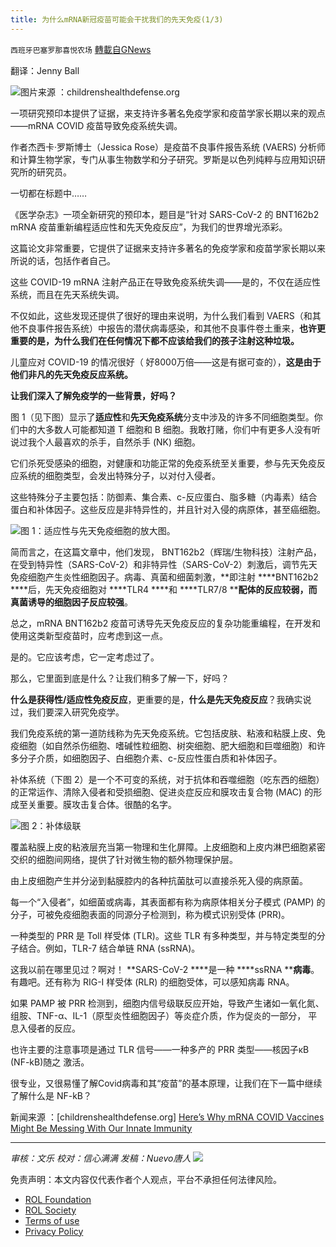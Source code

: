 ```yaml
---
title: 为什么mRNA新冠疫苗可能会干扰我们的先天免疫(1/3)
---
```

`西班牙巴塞罗那喜悦农场` [轉載自GNews](https://gnews.org/zh-hans/1786662/)

翻译：Jenny Ball

![](https://assets.gnews.org/wp-content/uploads/2021/12/image-1328.png)图片来源 ：childrenshealthdefense.org

一项研究预印本提供了证据，来支持许多著名免疫学家和疫苗学家长期以来的观点——mRNA COVID 疫苗导致免疫系统失调。

作者杰西卡·罗斯博士（Jessica Rose）是疫苗不良事件报告系统 (VAERS) 分析师和计算生物学家，专门从事生物数学和分子研究。罗斯是以色列纯粹与应用知识研究所的研究员。

一切都在标题中……

《医学杂志》一项全新研究的预印本，题目是“针对 SARS-CoV-2 的 BNT162b2 mRNA 疫苗重新编程适应性和先天免疫反应”，为我们的世界增光添彩。

这篇论文非常重要，它提供了证据来支持许多著名的免疫学家和疫苗学家长期以来所说的话，包括作者自己。

这些 COVID-19 mRNA 注射产品正在导致免疫系统失调——是的，不仅在适应性系统，而且在先天系统失调。

不仅如此，这些发现还提供了很好的理由来说明，为什么我们看到 VAERS（和其他不良事件报告系统）中报告的潜伏病毒感染，和其他不良事件卷土重来，**也许更重要的是，为什么我们在任何情况下都不应该给我们的孩子注射这种垃圾。**

儿童应对 COVID-19 的情况很好（ 好8000万倍——这是有据可查的），**这是由于他们非凡的先天免疫反应系统。**

**让我们深入了解免疫学的一些背景，好吗？**

图 1（见下图）显示了**适应性**和**先天免疫系统**分支中涉及的许多不同细胞类型。你们中的大多数人可能都知道 T 细胞和 B 细胞。我敢打赌，你们中有更多人没有听说过我个人最喜欢的杀手，自然杀手 (NK) 细胞。

它们杀死受感染的细胞，对健康和功能正常的免疫系统至关重要，参与先天免疫反应系统的细胞类型，会发出特殊分子，以对付入侵者。

这些特殊分子主要包括：防御素、集合素、c-反应蛋白、脂多糖（内毒素）结合蛋白和补体因子。这些反应是非特异性的，并且针对入侵的病原体，甚至癌细胞。

![](https://assets.gnews.org/wp-content/uploads/2021/12/image-1331.png)图 1：适应性与先天免疫细胞的放大图。

简而言之，在这篇文章中，他们发现， BNT162b2（辉瑞/生物科技）注射产品，在受到特异性（SARS-CoV-2）和非特异性（SARS-CoV-2）刺激后，调节先天免疫细胞产生炎性细胞因子。病毒、真菌和细菌刺激，**即注射 ****BNT162b2 ****后，先天免疫细胞对 ****TLR4 ****和 ****TLR7/8 ****配体的反应较弱，而真菌诱导的细胞因子反应较强**。

总之，mRNA BNT162b2 疫苗可诱导先天免疫反应的复杂功能重编程，在开发和使用这类新型疫苗时，应考虑到这一点。

是的。它应该考虑，它一定考虑过了。

那么，它里面到底是什么？让我们稍多了解一下，好吗？

**什么是获得性/适应性免疫反应**，更重要的是，**什么是先天免疫反应**？我确实说过，我们要深入研究免疫学。

我们免疫系统的第一道防线称为先天免疫系统。它包括皮肤、粘液和粘膜上皮、免疫细胞（如自然杀伤细胞、嗜碱性粒细胞、树突细胞、肥大细胞和巨噬细胞）和许多分子介质，如细胞因子、白细胞介素、c-反应性蛋白质和补体因子。

补体系统（下图 2）是一个不可变的系统，对于抗体和吞噬细胞（吃东西的细胞）的正常运作、清除入侵者和受损细胞、促进炎症反应和膜攻击复合物 (MAC) 的形成至关重要。膜攻击复合体。很酷的名字。

![](https://assets.gnews.org/wp-content/uploads/2021/12/image-1333.png)图 2：补体级联

覆盖粘膜上皮的粘液层充当第一物理和生化屏障。上皮细胞和上皮内淋巴细胞紧密交织的细胞间网络，提供了针对微生物的额外物理保护层。

由上皮细胞产生并分泌到黏膜腔内的各种抗菌肽可以直接杀死入侵的病原菌。

每一个“入侵者”，如细菌或病毒，其表面都有称为病原体相关分子模式 (PAMP) 的分子，可被免疫细胞表面的同源分子检测到，称为模式识别受体 (PRR)。

一种类型的 PRR 是 Toll 样受体 (TLR)。这些 TLR 有多种类型，并与特定类型的分子结合。例如，TLR-7 结合单链 RNA (ssRNA)。

这我以前在哪里见过？啊对！ **SARS-CoV-2 ****是一种 ****ssRNA ****病毒**。有趣吧。还有称为 RIG-I 样受体 (RLR) 的细胞受体，可以感知病毒 RNA。

如果 PAMP 被 PRR 检测到，细胞内信号级联反应开始，导致产生诸如一氧化氮、组胺、TNF-α、IL-1（原型炎性细胞因子）等炎症介质，作为促炎的一部分， 平息入侵者的反应。

也许主要的注意事项是通过 TLR 信号——一种多产的 PRR 类型——核因子κB (NF-kB)随之 激活。

很专业，又很易懂了解Covid病毒和其“疫苗”的基本原理，让我们在下一篇中继续了解什么是 NF-kB？

新闻来源 ：[childrenshealthdefense.org] [Here’s Why mRNA COVID Vaccines Might Be Messing With Our Innate Immunity](https://childrenshealthdefense.org/defender/jessica-rose-mrna-covid-vaccines-innate-immunity/?utm_source=salsa&amp;eType=EmailBlastContent&amp;eId=313f5c39-0690-421a-9124-f8861b4b1e8f)

* * *

*审核：文乐 
校对：信心满满
发稿：Nuevo唐人*
![](https://assets.gnews.org/wp-content/uploads/2021/12/GNEWS_CH.-1-3-5.jpeg)




 

免责声明：本文内容仅代表作者个人观点，平台不承担任何法律风险。

- [ROL Foundation](https://rolfoundation.org/)
- [ROL Society](https://rolsociety.org/)
- [Terms of use](https://gnews.org/terms-of-use-3/)
- [Privacy Policy](https://gnews.org/privacy-policy/)
